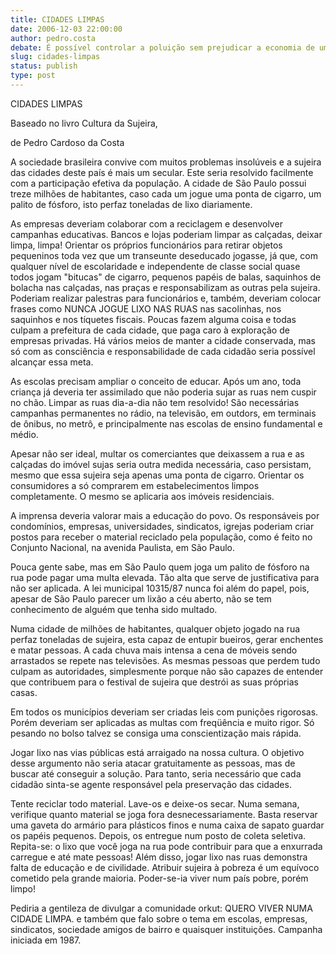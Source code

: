 ```yaml
---
title: CIDADES LIMPAS
date: 2006-12-03 22:00:00
author: pedro.costa
debate: É possível controlar a poluição sem prejudicar a economia de um país?
slug: cidades-limpas
status: publish 
type: post
---
```


CIDADES LIMPAS  

 Baseado no livro Cultura da Sujeira,  

de Pedro Cardoso da Costa  

A sociedade brasileira convive com muitos problemas insolúveis e a sujeira das cidades deste país é mais um secular. Este seria resolvido facilmente com a participação efetiva da população. A cidade de São Paulo possui treze milhões de habitantes, caso cada um jogue uma ponta de cigarro, um palito de fósforo, isto perfaz toneladas de lixo diariamente.   

As empresas deveriam colaborar com a reciclagem e desenvolver campanhas educativas. Bancos e lojas poderiam limpar as calçadas, deixar limpa, limpa! Orientar os próprios funcionários para retirar objetos pequeninos toda vez que um transeunte deseducado jogasse, já que, com qualquer nível de escolaridade e independente de classe social quase todos jogam "bitucas" de cigarro, pequenos papéis de balas, saquinhos de bolacha nas calçadas, nas praças e responsabilizam as outras pela sujeira. Poderiam realizar palestras para funcionários e, também, deveriam colocar frases como NUNCA JOGUE LIXO NAS RUAS nas sacolinhas, nos saquinhos e nos tíquetes fiscais. Poucas fazem alguma coisa e todas culpam a prefeitura de cada cidade, que paga caro à exploração de empresas privadas. Há vários meios de manter a cidade conservada, mas só com as consciência e responsabilidade de cada cidadão seria possível alcançar essa meta.   

As escolas precisam ampliar o conceito de educar. Após um ano, toda criança já deveria ter assimilado que não poderia sujar as ruas nem cuspir no chão. Limpar as ruas dia-a-dia não tem resolvido! São necessárias campanhas permanentes no rádio, na televisão, em outdors, em terminais de ônibus, no metrô, e principalmente nas escolas de ensino fundamental e médio.  

Apesar não ser ideal, multar os comerciantes que deixassem a rua e as calçadas do imóvel sujas seria outra medida necessária, caso persistam, mesmo que essa sujeira seja apenas uma ponta de cigarro. Orientar os consumidores a só comprarem em estabelecimentos limpos completamente. O mesmo se aplicaria aos imóveis residenciais.   

A imprensa deveria valorar mais a educação do povo. Os responsáveis por condomínios, empresas, universidades, sindicatos, igrejas poderiam criar postos para receber o material reciclado pela população, como é feito no Conjunto Nacional, na avenida Paulista, em São Paulo.   

Pouca gente sabe, mas em São Paulo quem joga um palito de fósforo na rua pode pagar uma multa elevada. Tão alta que serve de justificativa para não ser aplicada. A lei municipal 10315/87 nunca foi além do papel, pois, apesar de São Paulo parecer um lixão a céu aberto, não se tem conhecimento de alguém que tenha sido multado.   

Numa cidade de milhões de habitantes, qualquer objeto jogado na rua perfaz toneladas de sujeira, esta capaz de entupir bueiros, gerar enchentes e matar pessoas. A cada chuva mais intensa a cena de móveis sendo arrastados se repete nas televisões. As mesmas pessoas que perdem tudo culpam as autoridades, simplesmente porque não são capazes de entender que contribuem para o festival de sujeira que destrói as suas próprias casas.  

Em todos os municípios deveriam ser criadas leis com punições rigorosas. Porém deveriam ser aplicadas as multas com freqüência e muito rigor. Só pesando no bolso talvez se consiga uma conscientização mais rápida.   

Jogar lixo nas vias públicas está arraigado na nossa cultura. O objetivo desse argumento não seria atacar gratuitamente as pessoas, mas de buscar até conseguir a solução. Para tanto, seria necessário que cada cidadão sinta-se agente responsável pela preservação das cidades.  

Tente reciclar todo material. Lave-os e deixe-os secar. Numa semana, verifique quanto material se joga fora desnecessariamente. Basta reservar uma gaveta do armário para plásticos finos e numa caixa de sapato guardar os papéis pequenos. Depois, os entregue num posto de coleta seletiva. Repita-se: o lixo que você joga na rua pode contribuir para que a enxurrada carregue e até mate pessoas! Além disso, jogar lixo nas ruas demonstra falta de educação e de civilidade. Atribuir sujeira à pobreza é um equívoco cometido pela grande maioria. Poder-se-ia viver num país pobre, porém limpo!   

  

Pediria a gentileza de divulgar a comunidade orkut: QUERO VIVER NUMA CIDADE LIMPA. e também que falo sobre o tema em escolas, empresas, sindicatos, sociedade amigos de bairro e quaisquer instituições. Campanha iniciada em 1987.
